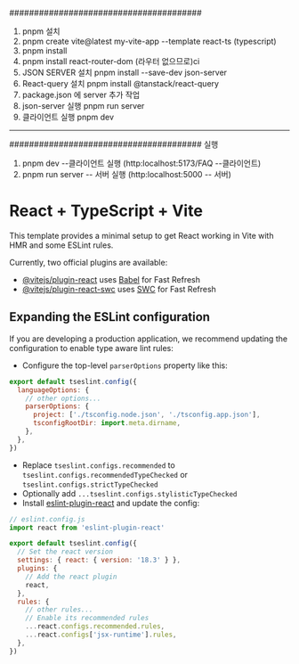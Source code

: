 
#######################################
1. pnpm 설치 
2. pnpm create vite@latest my-vite-app --template react-ts  (typescript)
3. pnpm install
4. pnpm install react-router-dom   (라우터 없으므로)ci
5. JSON SERVER 설치 pnpm install --save-dev json-server
6. React-query 설치 pnpm install @tanstack/react-query
7. package.json 에 server 추가 작업
8. json-server 실행   pnpm run server
9. 클라이언트 실행 pnpm dev

---------------------------------------
#######################################
실행

1. pnpm dev   --클라이언트 실행   (http:localhost:5173/FAQ   --클라이언트)
2. pnpm run server  -- 서버 실행  (http:localhost:5000      -- 서버)
 






# React + TypeScript + Vite

This template provides a minimal setup to get React working in Vite with HMR and some ESLint rules.

Currently, two official plugins are available:

- [@vitejs/plugin-react](https://github.com/vitejs/vite-plugin-react/blob/main/packages/plugin-react/README.md) uses [Babel](https://babeljs.io/) for Fast Refresh
- [@vitejs/plugin-react-swc](https://github.com/vitejs/vite-plugin-react-swc) uses [SWC](https://swc.rs/) for Fast Refresh

## Expanding the ESLint configuration

If you are developing a production application, we recommend updating the configuration to enable type aware lint rules:

- Configure the top-level `parserOptions` property like this:

```js
export default tseslint.config({
  languageOptions: {
    // other options...
    parserOptions: {
      project: ['./tsconfig.node.json', './tsconfig.app.json'],
      tsconfigRootDir: import.meta.dirname,
    },
  },
})
```

- Replace `tseslint.configs.recommended` to `tseslint.configs.recommendedTypeChecked` or `tseslint.configs.strictTypeChecked`
- Optionally add `...tseslint.configs.stylisticTypeChecked`
- Install [eslint-plugin-react](https://github.com/jsx-eslint/eslint-plugin-react) and update the config:

```js
// eslint.config.js
import react from 'eslint-plugin-react'

export default tseslint.config({
  // Set the react version
  settings: { react: { version: '18.3' } },
  plugins: {
    // Add the react plugin
    react,
  },
  rules: {
    // other rules...
    // Enable its recommended rules
    ...react.configs.recommended.rules,
    ...react.configs['jsx-runtime'].rules,
  },
})
```
